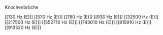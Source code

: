 Knochenbrüche

[[130 Hz (E)]]
[[570 Hz (E)]]
[[780 Hz (E)]]
[[930 Hz (E)]]
[[32500 Hz (E)]]
[[217500 Hz (E)]]
[[552710 Hz (E)]]
[[743010 Hz (E)]]
[[815910 Hz (E)]]
[[913520 Hz (E)]]